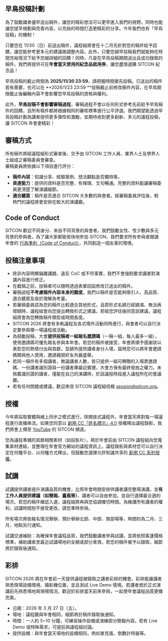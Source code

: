 ## 早鳥投稿計劃
為了鼓勵講者儘早送出稿件，讓您的精彩想法可以更早進入我們的視野。同時也能讓您提早規劃與完善內容，以充裕的時間打造更精彩的分享。今年我們也有「早鳥投稿」的機制！

只要您在 11/30（日）前送出稿件，議程組將會在十二月先針對您的稿件給予回饋，讓您能參考更多元的建議做調整內容。此外，只要您越早投稿我們就能夠在時間充裕情況下給予您越詳細的回饋！同時，凡是在早鳥投稿期間送出且成功錄取的稿件，我們將提供可在**年會當天使用的紀念品抵用券**，讓您盡情選購 SITCON 紀念品！

早鳥投稿的截止時間為 **2025/11/30 23:59**，請把握時間搶先投稿。已送出的稿件若有需要，也可以在 **2026/1/23 23:59 **投稿截止前修改稿件內容，在早鳥期限截止後編輯內容不會影響您早鳥投稿的資格與權利。

此外，**早鳥投稿不會影響審稿過程**，審稿過程不會以任何形式參考先前給予早鳥稿件的回饋，且所有稿件都將根據相同的審核標準進行公平評選。我們期望能透過早鳥投稿計劃為講者提供更多彈性和激勵，並期待收到更多創新、多元的議程投稿，讓 SITCON 年會更精彩！

## 審稿方式
所有稿件將經議程組形式審查後，交予由 SITCON 工作人員、業界人士及學界人士組成之審稿委員會審查。  
審稿委員將依據以下項目進行評分：
- **稿件內容**：知識分享、經驗案例、想法觀點是否獨特等。
- **表達能力**：提供的資料是否完整、有條理、文句暢通。完整的資料能讓審稿委員更清楚了解演講細節。
- **適合聽眾**：稿件是否適合 SITCON 大多數的與會者。經審稿委員評估後，較熱門的議程將會安排在較大的演講廳。

## Code of Conduct
SITCON 歡迎不同身分、來自不同背景的與會者，我們鼓勵女性、性少數與多元背景的參與者。為了讓大家都能愉快地參加 SITCON，我們要求所有參與者閱讀年會的 [行為準則（Code of Conduct）](https://sitcon.org/code-of-conduct/)，共同創造一個友善的環境。

## 投稿注意事項
- 除非內容明顯偏離講題、違反 CoC 或不符事實，我們不會強制要求講者對演講內容進行修正。
- 在截稿之前，投稿者可以隨時透過表單回函修改已送出的稿件。
- 審稿過程**不考慮稿件內容本身的難度**。我們以稿件是否能夠吸引人、高品質、適合聽眾及易於理解為考量。
- 若審稿委員認為您的稿件比較適合其他形式，且原形式名額已經額滿、無法再增額時，議程組會向您提出轉換形式之建議。若經您評估後同意該建議，議程組將會為您轉換稿件類型或時間長度。
- SITCON 2026 將會有多軌議程及各式場外活動同時進行，與會者可以自行決定要參與哪一場議程或活動。
- 為鼓勵投稿，大會**提供投稿者一組報名邀請碼**（一稿一組，每人最多一組），使用邀請碼可優先報名參與本年會。若您的稿件被接受，年會將頒予感謝狀以表彰您的熱情付出與貢獻，並額外提供講者身分入場，屆時您可以將年會邀請碼贈與他人使用，邀請親朋好友共襄盛舉。
- 若同一稿件有多個講者，無論講者人數，皆只提供一組可轉贈的入場票邀請碼、一份講者識別證與一份講者專屬迎賓禮，大會方保有最終發放之權力。未佩戴識別證的講者，僅能在自己的演講時，於該議程時段進入議程所在的會議廳。
- 若有任何問題或建議，歡迎來信 SITCON 議程組信箱 session@sitcon.org。

## 授權
今年將採取實體與線上同步之模式進行，除開放式議程外，年會當天將對每一場議程進行直播串流。如果您同意以 [創用 CC「姓名標示」4.0](https://creativecommons.org/licenses/by/4.0/) 授權釋出議程錄影，我們將會上傳至 [YouTube](https://www.youtube.com/@SITCONtw) 的 SITCON 頻道。

您為議程準備的其餘相關素材（如投影片），將於年會前由 SITCON 議程組向您蒐集素材連結，並整理在年會官方網站的議程資訊上。議程錄影與素材您可以自行決定在何種平台、以何種方式釋出，但鼓勵您選擇允許知識共享的 [創用 CC 系列授權](http://creativecommons.tw/explore)。

## 試講
試講提供講者提升演講品質的機會，比照年會時間安排供講者講完整場演講，並**有工作人員提供建議（如簡報、臺風等）**，講者可以自由參加，並自行選擇最合適的場次。若您的稿件確認入選，議程組將再與您協調確切時間。為維護所有講者的權利，試講時間恕不接受更改，請您準時參與。

所有場次將依報名情況舉辦，預計舉辦北部、中部、南部場等，時間約為二月、三月，地點另行通知。

試講交通補助：為確保年會議程品質，我們鼓勵講者參與試講，並將依照客運價格標準，補助講者至最近試講場地的全額或部分車資。若您的稿件被予以錄取，細節將於錄取後通知。

## 彩排
SITCON 2026 將在年會前一天提供議程被錄取之講者彩排的機會。彩排能讓講者熟悉現場設備環境、攝影機位置，並且測試 Live Demo 情境。若講者想於正式演講前先熟悉場地與現場情況，歡迎於彩排當天前來參與，一起使年會議程品質更臻完美。

- 日期：2026 年 3 月 27 日（五）。
- 場地：議程廳與年會相同，細節將於稿件錄取後通知。
- 時間：一人約 5~10 分鐘，可練習操作設備或演練部分簡報內容。若有 Live Demo 或特殊需求，可提前與議程組討論。
- 提供設備：與年會當天場地的設備相同，例如麥克風、倒數計時器等。
